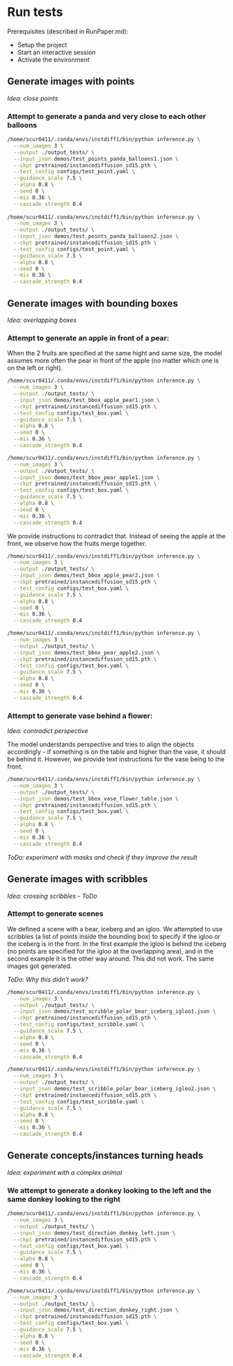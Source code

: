 # Run tests

Prerequisites (described in RunPaper.md): 
- Setup the project
- Start an interactive session
- Activate the environment

## Generate images with points

*Idea: close points*

### Attempt to generate a panda and very close to each other balloons

```bash
/home/scur0411/.conda/envs/instdiff1/bin/python inference.py \
  --num_images 3 \
  --output ./output_tests/ \
  --input_json demos/test_points_panda_balloons1.json \
  --ckpt pretrained/instancediffusion_sd15.pth \
  --test_config configs/test_point.yaml \
  --guidance_scale 7.5 \
  --alpha 0.8 \
  --seed 0 \
  --mis 0.36 \
  --cascade_strength 0.4
  
/home/scur0411/.conda/envs/instdiff1/bin/python inference.py \
  --num_images 3 \
  --output ./output_tests/ \
  --input_json demos/test_points_panda_balloons2.json \
  --ckpt pretrained/instancediffusion_sd15.pth \
  --test_config configs/test_point.yaml \
  --guidance_scale 7.5 \
  --alpha 0.8 \
  --seed 0 \
  --mis 0.36 \
  --cascade_strength 0.4
```

## Generate images with bounding boxes

*Idea: overlapping boxes*

### Attempt to generate an apple in front of a pear:

When the 2 fruits are specified at the same hight and same size, the model assumes more often the pear in front of the apple (no matter which one is on the left or right).

```bash
/home/scur0411/.conda/envs/instdiff1/bin/python inference.py \
  --num_images 3 \
  --output ./output_tests/ \
  --input_json demos/test_bbox_apple_pear1.json \
  --ckpt pretrained/instancediffusion_sd15.pth \
  --test_config configs/test_box.yaml \
  --guidance_scale 7.5 \
  --alpha 0.8 \
  --seed 0 \
  --mis 0.36 \
  --cascade_strength 0.4 

/home/scur0411/.conda/envs/instdiff1/bin/python inference.py \
  --num_images 3 \
  --output ./output_tests/ \
  --input_json demos/test_bbox_pear_apple1.json \
  --ckpt pretrained/instancediffusion_sd15.pth \
  --test_config configs/test_box.yaml \
  --guidance_scale 7.5 \
  --alpha 0.8 \
  --seed 0 \
  --mis 0.36 \
  --cascade_strength 0.4
```

 We provide instructions to contradict that. Instead of seeing the apple at the front, we observe how the fruits merge together.

```bash
/home/scur0411/.conda/envs/instdiff1/bin/python inference.py \
  --num_images 3 \
  --output ./output_tests/ \
  --input_json demos/test_bbox_apple_pear2.json \
  --ckpt pretrained/instancediffusion_sd15.pth \
  --test_config configs/test_box.yaml \
  --guidance_scale 7.5 \
  --alpha 0.8 \
  --seed 0 \
  --mis 0.36 \
  --cascade_strength 0.4 

/home/scur0411/.conda/envs/instdiff1/bin/python inference.py \
  --num_images 3 \
  --output ./output_tests/ \
  --input_json demos/test_bbox_pear_apple2.json \
  --ckpt pretrained/instancediffusion_sd15.pth \
  --test_config configs/test_box.yaml \
  --guidance_scale 7.5 \
  --alpha 0.8 \
  --seed 0 \
  --mis 0.36 \
  --cascade_strength 0.4
```

### Attempt to generate vase behind a flower:

*Idea: contradict perspective*

The model understands perspective and tries to align the objects accordingly - if something is on the table and higher than the vase, it should be behind it. 
However, we provide text instructions for the vase being to the front. 

```bash
/home/scur0411/.conda/envs/instdiff1/bin/python inference.py \
  --num_images 3 \
  --output ./output_tests/ \
  --input_json demos/test_bbox_vase_flower_table.json \
  --ckpt pretrained/instancediffusion_sd15.pth \
  --test_config configs/test_box.yaml \
  --guidance_scale 7.5 \
  --alpha 0.8 \
  --seed 0 \
  --mis 0.36 \
  --cascade_strength 0.4
```

*ToDo: experiment with masks and check if they improve the result*

## Generate images with scribbles

*Idea: crossing scribbles - ToDo*

### Attempt to generate scenes

We defined a scene with a bear, iceberg and an igloo. We attempted to use scribbles (a list of points inside the bounding box) to specify if the igloo or the iceberg is in the front. In the first example the igloo is behind the iceberg (no points are specified for the igloo at the overlapping area), and in the second example it is the other way around. 
This did not work. The same images got generated.

*ToDo: Why this didn't work?*

```bash
/home/scur0411/.conda/envs/instdiff1/bin/python inference.py \
  --num_images 3 \
  --output ./output_tests/ \
  --input_json demos/test_scribble_polar_bear_iceberg_igloo1.json \
  --ckpt pretrained/instancediffusion_sd15.pth \
  --test_config configs/test_scribble.yaml \
  --guidance_scale 7.5 \
  --alpha 0.8 \
  --seed 0 \
  --mis 0.36 \
  --cascade_strength 0.4 

/home/scur0411/.conda/envs/instdiff1/bin/python inference.py \
  --num_images 3 \
  --output ./output_tests/ \
  --input_json demos/test_scribble_polar_bear_iceberg_igloo2.json \
  --ckpt pretrained/instancediffusion_sd15.pth \
  --test_config configs/test_scribble.yaml \
  --guidance_scale 7.5 \
  --alpha 0.8 \
  --seed 0 \
  --mis 0.36 \
  --cascade_strength 0.4 
```

## Generate concepts/instances turning heads

*Idea: experiment with a complex animal*

### We attempt to generate a donkey looking to the left and the same donkey looking to the right

```bash
/home/scur0411/.conda/envs/instdiff1/bin/python inference.py \
  --num_images 3 \
  --output ./output_tests/ \
  --input_json demos/test_direction_donkey_left.json \
  --ckpt pretrained/instancediffusion_sd15.pth \
  --test_config configs/test_box.yaml \
  --guidance_scale 7.5 \
  --alpha 0.8 \
  --seed 0 \
  --mis 0.36 \
  --cascade_strength 0.4 

/home/scur0411/.conda/envs/instdiff1/bin/python inference.py \
  --num_images 3 \
  --output ./output_tests/ \
  --input_json demos/test_direction_donkey_right.json \
  --ckpt pretrained/instancediffusion_sd15.pth \
  --test_config configs/test_box.yaml \
  --guidance_scale 7.5 \
  --alpha 0.8 \
  --seed 0 \
  --mis 0.36 \
  --cascade_strength 0.4 
```
